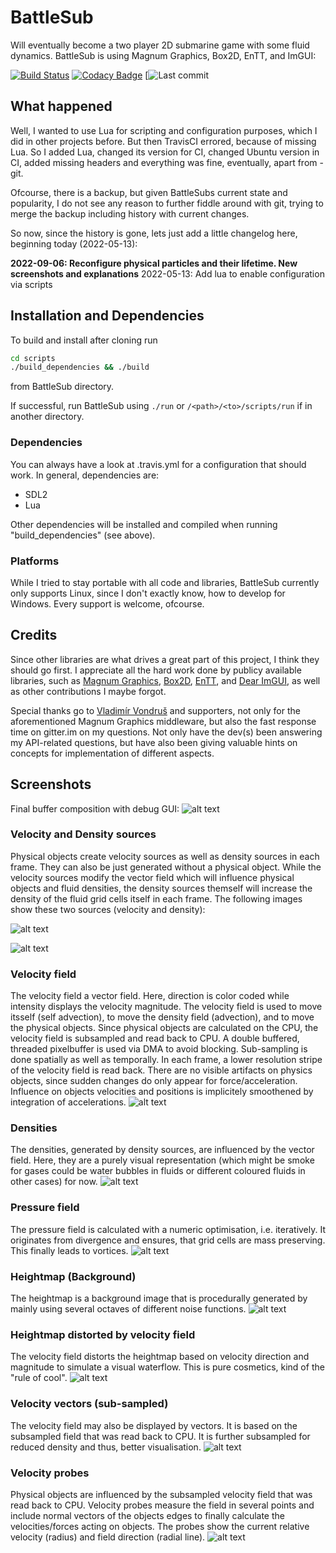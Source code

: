 # BattleSub
Will eventually become a two player 2D submarine game with some fluid dynamics.
BattleSub is using Magnum Graphics, Box2D, EnTT, and ImGUI:

[![Build Status](https://travis-ci.com/bfeldpw/battlesub.svg?branch=master)](https://travis-ci.com/bfeldpw/battlesub)
[![Codacy Badge](https://app.codacy.com/project/badge/Grade/5aa2f9b18121497cbe9ec07c610a08bd)](https://www.codacy.com/gh/bfeldpw/battlesub/dashboard?utm_source=github.com&amp;utm_medium=referral&amp;utm_content=bfeldpw/battlesub&amp;utm_campaign=Badge_Grade)
[![Last commit](https://img.shields.io/github/last-commit/bfeldpw/battlesub)

## What happened
Well, I wanted to use Lua for scripting and configuration purposes, which I did in other projects before. But then TravisCI errored, because of missing Lua. So I added Lua, changed its version for CI, changed Ubuntu version in CI, added missing headers and everything was fine, eventually, apart from - git.

Ofcourse, there is a backup, but given BattleSubs current state and popularity, I do not see any reason to further fiddle around with git, trying to merge the backup including history with current changes.

So now, since the history is gone, lets just add a little changelog here, beginning today (2022-05-13):

**2022-09-06: Reconfigure physical particles and their lifetime. New screenshots and explanations**
2022-05-13: Add lua to enable configuration via scripts

## Installation and Dependencies

To build and install after cloning run
```bash
cd scripts
./build_dependencies && ./build
```
from BattleSub directory.

If successful, run BattleSub using `./run` or `/<path>/<to>/scripts/run` if in another directory.

### Dependencies

You can always have a look at .travis.yml for a configuration that should work. In general, dependencies are:
* SDL2
* Lua

Other dependencies will be installed and compiled when running "build_dependencies" (see above).

### Platforms

While I tried to stay portable with all code and libraries, BattleSub currently only supports Linux, since I don't exactly know, how to develop for Windows. Every support is welcome, ofcourse.

## Credits

Since other libraries are what drives a great part of this project, I think they should go first. I appreciate all the hard work done by publicy available libraries, such as [Magnum Graphics](https://github.com/mosra/magnum),  [Box2D](https://github.com/erincatto/box2d), [EnTT](https://github.com/skypjack/entt), and [Dear ImGUI](https://github.com/ocornut/imgui), as well as other contributions I maybe forgot. 

Special thanks go to [Vladimír Vondruš](https://github.com/mosra) and supporters, not only for the aforementioned Magnum Graphics middleware, but also the fast response time on gitter.im on my questions. Not only have the dev(s) been answering my API-related questions, but have also been giving valuable hints on concepts for implementation of different aspects. 

## Screenshots

Final buffer composition with debug GUI:
![alt text](screenshots/Scene_dbg.png?raw=true)

### Velocity and Density sources
Physical objects create velocity sources as well as density sources in each frame. They can also be just generated without a physical object. While the velocity sources modify the vector field which will influence physical objects and fluid densities, the density sources themself will increase the density of the fluid grid cells itself in each frame. The following images show these two sources (velocity and density):

![alt text](screenshots/Velocity_sources.png?raw=true)

![alt text](screenshots/Density_sources.png?raw=true)

### Velocity field
The velocity field a vector field. Here, direction is color coded while intensity displays the velocity magnitude. The velocity field is used to move itsself (self advection), to move the density field (advection), and to move the physical objects. Since physical objects are calculated on the CPU, the velocity field is subsampled and read back to CPU. A double buffered, threaded pixelbuffer is used via DMA to avoid blocking. Sub-sampling is done spatially as well as temporally. In each frame, a lower resolution stripe of the velocity field is read back. There are no visible artifacts on physics objects, since sudden changes do only appear for force/acceleration. Influence on objects velocities and positions is implicitely smoothened by integration of accelerations.
![alt text](screenshots/Velocities.png?raw=true)

### Densities
The densities, generated by density sources, are influenced by the vector field. Here, they are a purely visual representation (which might be smoke for gases could be water bubbles in fluids or different coloured fluids in other cases) for now.
![alt text](screenshots/Densities.png?raw=true)

### Pressure field
The pressure field is calculated with a numeric optimisation, i.e. iteratively. It originates from divergence and ensures, that grid cells are mass preserving. This finally leads to vortices.
![alt text](screenshots/Pressures.png?raw=true)
### Heightmap (Background)
The heightmap is a background image that is procedurally generated by mainly using several octaves of different noise functions.
![alt text](screenshots/Background.png?raw=true)
### Heightmap distorted by velocity field
The velocity field distorts the heightmap based on velocity direction and magnitude to simulate a visual waterflow. This is pure cosmetics, kind of the "rule of cool".
![alt text](screenshots/Background_distorted.png?raw=true)
### Velocity vectors (sub-sampled)
The velocity field may also be displayed by vectors. It is based on the subsampled field that was read back to CPU. It is further subsampled for reduced density and thus, better visualisation.
![alt text](screenshots/Scene_v_vecs.png?raw=true)
### Velocity probes
Physical objects are influenced by the subsampled velocity field that was read back to CPU. Velocity probes measure the field in several points and include normal vectors of the objects edges to finally calculate the velocities/forces acting on objects. The probes show the current relative velocity (radius) and field direction (radial line).
![alt text](screenshots/Scene_v_probes.png?raw=true)

